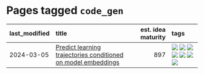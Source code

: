 # Pages tagged `code_gen`

|last_modified|title|est. idea maturity|tags
|:---|:---|---:|:---|
|2024-03-05|[Predict learning trajectories conditioned on model embeddings](../learning_traj_cond_pred.md)|897|[![](https://img.shields.io/badge/tag-code_gen-869cae)](../tags/code_gen.md) [![](https://img.shields.io/badge/tag-contrastive_learning-3c7f53)](../tags/contrastive_learning.md) [![](https://img.shields.io/badge/tag-experimental-3f9741)](../tags/experimental.md) [![](https://img.shields.io/badge/tag-llm-dd597e)](../tags/llm.md) [![](https://img.shields.io/badge/tag-open_ai-22d494)](../tags/open_ai.md) [![](https://img.shields.io/badge/tag-open_source-90446b)](../tags/open_source.md) [![](https://img.shields.io/badge/tag-public_good-97a75e)](../tags/public_good.md)|